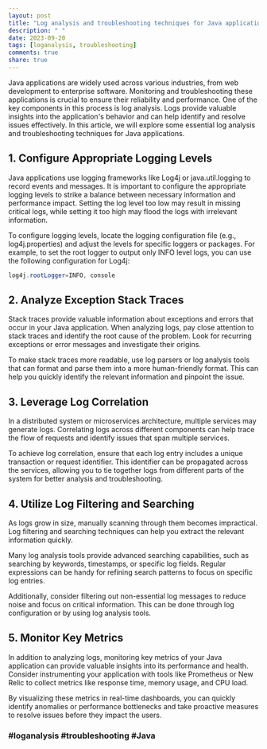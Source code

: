 ```yaml
---
layout: post
title: "Log analysis and troubleshooting techniques for Java applications"
description: " "
date: 2023-09-20
tags: [loganalysis, troubleshooting]
comments: true
share: true
---
```


Java applications are widely used across various industries, from web development to enterprise software. Monitoring and troubleshooting these applications is crucial to ensure their reliability and performance. One of the key components in this process is log analysis. Logs provide valuable insights into the application's behavior and can help identify and resolve issues effectively. In this article, we will explore some essential log analysis and troubleshooting techniques for Java applications.

## 1. Configure Appropriate Logging Levels

Java applications use logging frameworks like Log4j or java.util.logging to record events and messages. It is important to configure the appropriate logging levels to strike a balance between necessary information and performance impact. Setting the log level too low may result in missing critical logs, while setting it too high may flood the logs with irrelevant information.

To configure logging levels, locate the logging configuration file (e.g., log4j.properties) and adjust the levels for specific loggers or packages. For example, to set the root logger to output only INFO level logs, you can use the following configuration for Log4j:

```java
log4j.rootLogger=INFO, console
```

## 2. Analyze Exception Stack Traces

Stack traces provide valuable information about exceptions and errors that occur in your Java application. When analyzing logs, pay close attention to stack traces and identify the root cause of the problem. Look for recurring exceptions or error messages and investigate their origins.

To make stack traces more readable, use log parsers or log analysis tools that can format and parse them into a more human-friendly format. This can help you quickly identify the relevant information and pinpoint the issue.

## 3. Leverage Log Correlation

In a distributed system or microservices architecture, multiple services may generate logs. Correlating logs across different components can help trace the flow of requests and identify issues that span multiple services.

To achieve log correlation, ensure that each log entry includes a unique transaction or request identifier. This identifier can be propagated across the services, allowing you to tie together logs from different parts of the system for better analysis and troubleshooting.

## 4. Utilize Log Filtering and Searching

As logs grow in size, manually scanning through them becomes impractical. Log filtering and searching techniques can help you extract the relevant information quickly.

Many log analysis tools provide advanced searching capabilities, such as searching by keywords, timestamps, or specific log fields. Regular expressions can be handy for refining search patterns to focus on specific log entries.

Additionally, consider filtering out non-essential log messages to reduce noise and focus on critical information. This can be done through log configuration or by using log analysis tools.

## 5. Monitor Key Metrics

In addition to analyzing logs, monitoring key metrics of your Java application can provide valuable insights into its performance and health. Consider instrumenting your application with tools like Prometheus or New Relic to collect metrics like response time, memory usage, and CPU load.

By visualizing these metrics in real-time dashboards, you can quickly identify anomalies or performance bottlenecks and take proactive measures to resolve issues before they impact the users.

### #loganalysis #troubleshooting #Java